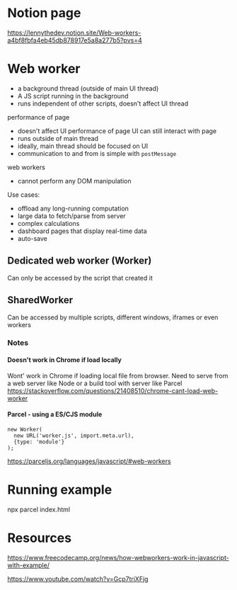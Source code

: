 # Notion page

https://lennythedev.notion.site/Web-workers-a4bf8fbfa4eb45db878917e5a8a277b5?pvs=4

# Web worker

- a background thread (outside of main UI thread)
- A JS script running in the background
- runs independent of other scripts, doesn't affect UI thread

performance of page 
- doesn't affect UI performance of page
  UI can still interact with page
- runs outside of main thread
- ideally, main thread should be focused on UI
- communication to and from is simple with `postMessage`

web workers
- cannot perform any DOM manipulation

Use cases:
- offload any long-running computation
- large data to fetch/parse from server
- complex calculations
- dashboard pages that display real-time data
- auto-save


## Dedicated web worker (Worker)

Can only be accessed by the script that created it

## SharedWorker

Can be accessed by multiple scripts, different windows,
iframes or even workers 


### Notes

#### Doesn't work in Chrome if load locally
Wont' work in Chrome if loading local file from browser.
Need to serve from a web server like Node or a build tool with server like Parcel
https://stackoverflow.com/questions/21408510/chrome-cant-load-web-worker

#### Parcel - using a ES/CJS module
```
new Worker(
  new URL('worker.js', import.meta.url),
  {type: 'module'}
);
```

https://parceljs.org/languages/javascript/#web-workers


# Running example

npx parcel index.html

# Resources

https://www.freecodecamp.org/news/how-webworkers-work-in-javascript-with-example/

https://www.youtube.com/watch?v=Gcp7triXFjg